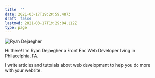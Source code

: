 ```yaml
---
title: ''
date: 2021-03-17T19:28:59.487Z
draft: false
lastmod: 2021-03-17T19:29:04.112Z
type: page
---
```


<div class="max-w-lg">

![Ryan Dejaegher](/uploads/ryan-dejaegher-about.jpg)

</div>

Hi there! I'm Ryan Dejaegher a Front End Web Developer living in Philadelphia, PA.

I write articles and tutorials about web development to help you do more with your website.